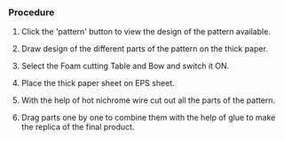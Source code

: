 ### Procedure
1.	Click the 'pattern' button to view the design of the pattern available.

2.	Draw design of the different parts of the pattern on the thick paper.

3.	Select the Foam cutting Table and Bow and switch it ON.

4.	Place the thick paper sheet on EPS sheet.

5.	With the help of hot nichrome wire cut out all the parts of the pattern.

6.	Drag parts one by one to combine them with the help of glue to make the replica of the final product.
